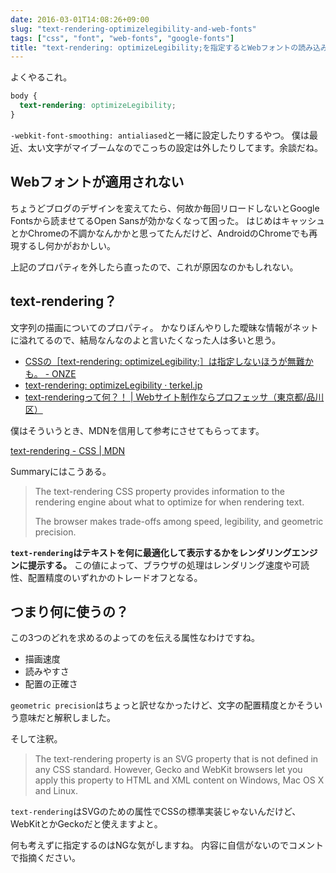 ```yaml
---
date: 2016-03-01T14:08:26+09:00
slug: "text-rendering-optimizelegibility-and-web-fonts"
tags: ["css", "font", "web-fonts", "google-fonts"]
title: "text-rendering: optimizeLegibility;を指定するとWebフォントの読み込みがおかしくなる"
---
```


よくやるこれ。

``` css
body {
  text-rendering: optimizeLegibility;
}
```

`-webkit-font-smoothing: antialiased`と一緒に設定したりするやつ。
僕は最近、太い文字がマイブームなのでこっちの設定は外したりしてます。余談だね。

## Webフォントが適用されない

ちょうどブログのデザインを変えてたら、何故か毎回リロードしないとGoogle Fontsから読ませてるOpen Sansが効かなくなって困った。
はじめはキャッシュとかChromeの不調かなんかかと思ってたんだけど、AndroidのChromeでも再現するし何かがおかしい。

上記のプロパティを外したら直ったので、これが原因なのかもしれない。

## text-rendering？

文字列の描画についてのプロパティ。
かなりぼんやりした曖昧な情報がネットに溢れてるので、結局なんなのよと言いたくなった人は多いと思う。

* [CSSの［text-rendering: optimizeLegibility;］は指定しないほうが無難かも。 - ONZE](http://on-ze.com/archives/609)
* [text-rendering: optimizeLegibility · terkel.jp](http://terkel.jp/archives/2012/09/text-rendering-optimizelegibility/)
* [text-renderingって何？！ | Webサイト制作ならプロフェッサ（東京都/品川区）](http://www.pro-s.co.jp/engineerblog/design/post_5246.html)

僕はそういうとき、MDNを信用して参考にさせてもらってます。

[text-rendering - CSS | MDN](https://developer.mozilla.org/en-US/docs/Web/CSS/text-rendering)

Summaryにはこうある。

> The text-rendering CSS property provides information to the rendering engine about what to optimize for when rendering text.
>
> The browser makes trade-offs among speed, legibility, and geometric precision.

**`text-rendering`はテキストを何に最適化して表示するかをレンダリングエンジンに提示する。**
この値によって、ブラウザの処理はレンダリング速度や可読性、配置精度のいずれかのトレードオフとなる。

## つまり何に使うの？

この3つのどれを求めるのよってのを伝える属性なわけですね。

* 描画速度
* 読みやすさ
* 配置の正確さ

`geometric precision`はちょっと訳せなかったけど、文字の配置精度とかそういう意味だと解釈しました。

そして注釈。

> The text-rendering property is an SVG property that is not defined in any CSS standard. However, Gecko and WebKit browsers let you apply this property to HTML and XML content on Windows, Mac OS X and Linux.

`text-rendering`はSVGのための属性でCSSの標準実装じゃないんだけど、WebKitとかGeckoだと使えますよと。

何も考えずに指定するのはNGな気がしますね。
内容に自信がないのでコメントで指摘ください。

